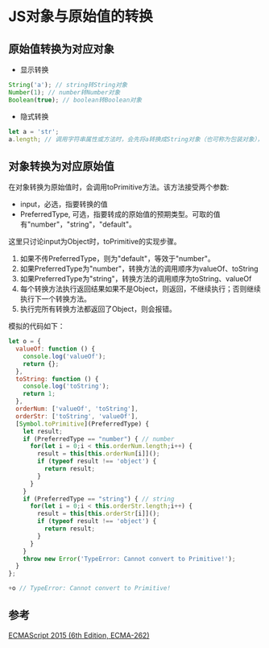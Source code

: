 # JS对象与原始值的转换
## 原始值转换为对应对象
- 显示转换
```js
String('a'); // string转String对象
Number(1); // number转Number对象
Boolean(true); // boolean转Boolean对象
```
- 隐式转换
```js
let a = 'str';
a.length; // 调用字符串属性或方法时，会先将a转换成String对象（也可称为包装对象），然后获取length属性，执行完后，该包装对象会被销毁
```

## 对象转换为对应原始值
在对象转换为原始值时，会调用toPrimitive方法。该方法接受两个参数:
- input，必选，指要转换的值
- PreferredType, 可选，指要转成的原始值的预期类型。可取的值有"number"，"string"，"default"。

这里只讨论input为Object时，toPrimitive的实现步骤。
1. 如果不传PreferredType，则为"default"，等效于"number"。
2. 如果PreferredType为"number"，转换方法的调用顺序为valueOf、toString
3. 如果PreferredType为"string"，转换方法的调用顺序为toString、valueOf
4. 每个转换方法执行返回结果如果不是Object，则返回，不继续执行；否则继续执行下一个转换方法。
5. 执行完所有转换方法都返回了Object，则会报错。

模拟的代码如下：
```js
let o = {
  valueOf: function () {
    console.log('valueOf');
    return {};
  },
  toString: function () {
    console.log('toString');
    return 1;
  },
  orderNum: ['valueOf', 'toString'],
  orderStr: ['toString', 'valueOf'],
  [Symbol.toPrimitive](PreferredType) {
    let result;
    if (PreferredType == "number") { // number
      for(let i = 0;i < this.orderNum.length;i++) {
        result = this[this.orderNum[i]]();
        if (typeof result !== 'object') {
          return result;
        }
      }
    }
    if (PreferredType == "string") { // string
      for(let i = 0;i < this.orderStr.length;i++) {
        result = this[this.orderStr[i]]();
        if (typeof result !== 'object') {
          return result;
        }
      }
    }
    throw new Error('TypeError: Cannot convert to Primitive!');
  }
};

+o // TypeError: Cannot convert to Primitive!

```

## 参考
[ECMAScript 2015 (6th Edition, ECMA-262)](https://www.ecma-international.org/ecma-262/6.0/#sec-symbol.toprimitive)